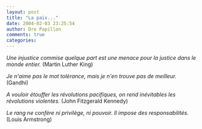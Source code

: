 ```yaml
---
layout: post
title: "La paix..."
date: 2004-02-03 23:25:54
author: Dre Papillon
comments: true
categories: 
---
```



*Une injustice commise quelque part est une menace pour la justice dans le monde entier.*  (Martin Luther King)

*Je n'aime pas le mot tolérance, mais je n'en trouve pas de meilleur.*  (Gandhi)

*A vouloir étouffer les révolutions pacifiques, on rend inévitables les révolutions violentes.*  (John Fitzgerald Kennedy)

*Le rang ne confère ni privilège, ni pouvoir. Il impose des responsabilités.*  (Louis Armstrong)